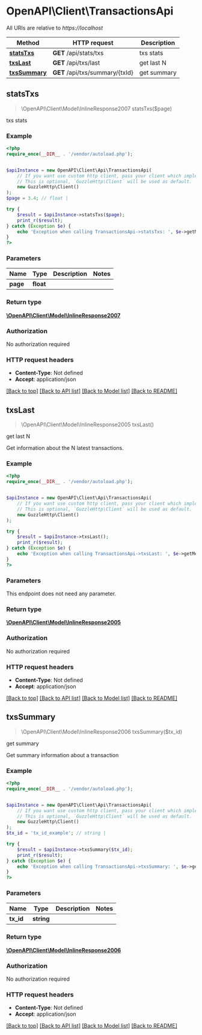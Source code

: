 # OpenAPI\Client\TransactionsApi

All URIs are relative to *https://localhost*

Method | HTTP request | Description
------------- | ------------- | -------------
[**statsTxs**](TransactionsApi.md#statsTxs) | **GET** /api/stats/txs | txs stats
[**txsLast**](TransactionsApi.md#txsLast) | **GET** /api/txs/last | get last N
[**txsSummary**](TransactionsApi.md#txsSummary) | **GET** /api/txs/summary/{txId} | get summary



## statsTxs

> \OpenAPI\Client\Model\InlineResponse2007 statsTxs($page)

txs stats

### Example

```php
<?php
require_once(__DIR__ . '/vendor/autoload.php');


$apiInstance = new OpenAPI\Client\Api\TransactionsApi(
    // If you want use custom http client, pass your client which implements `GuzzleHttp\ClientInterface`.
    // This is optional, `GuzzleHttp\Client` will be used as default.
    new GuzzleHttp\Client()
);
$page = 3.4; // float | 

try {
    $result = $apiInstance->statsTxs($page);
    print_r($result);
} catch (Exception $e) {
    echo 'Exception when calling TransactionsApi->statsTxs: ', $e->getMessage(), PHP_EOL;
}
?>
```

### Parameters


Name | Type | Description  | Notes
------------- | ------------- | ------------- | -------------
 **page** | **float**|  |

### Return type

[**\OpenAPI\Client\Model\InlineResponse2007**](../Model/InlineResponse2007.md)

### Authorization

No authorization required

### HTTP request headers

- **Content-Type**: Not defined
- **Accept**: application/json

[[Back to top]](#) [[Back to API list]](../../README.md#documentation-for-api-endpoints)
[[Back to Model list]](../../README.md#documentation-for-models)
[[Back to README]](../../README.md)


## txsLast

> \OpenAPI\Client\Model\InlineResponse2005 txsLast()

get last N

Get information about the N latest transactions.

### Example

```php
<?php
require_once(__DIR__ . '/vendor/autoload.php');


$apiInstance = new OpenAPI\Client\Api\TransactionsApi(
    // If you want use custom http client, pass your client which implements `GuzzleHttp\ClientInterface`.
    // This is optional, `GuzzleHttp\Client` will be used as default.
    new GuzzleHttp\Client()
);

try {
    $result = $apiInstance->txsLast();
    print_r($result);
} catch (Exception $e) {
    echo 'Exception when calling TransactionsApi->txsLast: ', $e->getMessage(), PHP_EOL;
}
?>
```

### Parameters

This endpoint does not need any parameter.

### Return type

[**\OpenAPI\Client\Model\InlineResponse2005**](../Model/InlineResponse2005.md)

### Authorization

No authorization required

### HTTP request headers

- **Content-Type**: Not defined
- **Accept**: application/json

[[Back to top]](#) [[Back to API list]](../../README.md#documentation-for-api-endpoints)
[[Back to Model list]](../../README.md#documentation-for-models)
[[Back to README]](../../README.md)


## txsSummary

> \OpenAPI\Client\Model\InlineResponse2006 txsSummary($tx_id)

get summary

Get summary information about a transaction

### Example

```php
<?php
require_once(__DIR__ . '/vendor/autoload.php');


$apiInstance = new OpenAPI\Client\Api\TransactionsApi(
    // If you want use custom http client, pass your client which implements `GuzzleHttp\ClientInterface`.
    // This is optional, `GuzzleHttp\Client` will be used as default.
    new GuzzleHttp\Client()
);
$tx_id = 'tx_id_example'; // string | 

try {
    $result = $apiInstance->txsSummary($tx_id);
    print_r($result);
} catch (Exception $e) {
    echo 'Exception when calling TransactionsApi->txsSummary: ', $e->getMessage(), PHP_EOL;
}
?>
```

### Parameters


Name | Type | Description  | Notes
------------- | ------------- | ------------- | -------------
 **tx_id** | **string**|  |

### Return type

[**\OpenAPI\Client\Model\InlineResponse2006**](../Model/InlineResponse2006.md)

### Authorization

No authorization required

### HTTP request headers

- **Content-Type**: Not defined
- **Accept**: application/json

[[Back to top]](#) [[Back to API list]](../../README.md#documentation-for-api-endpoints)
[[Back to Model list]](../../README.md#documentation-for-models)
[[Back to README]](../../README.md)

